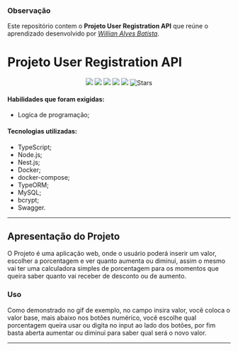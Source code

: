 ### Observação

Este repositório contem o **Projeto User Registration API** que reúne o aprendizado desenvolvido por _[Willian Alves Batista](https://www.linkedin.com/in/willian-alves-batista-60aa6a180/)_.

# Projeto User Registration API


<p align="center">
<a href="https://github.com/osintbrazuca/osint-brazuca-regex/blob/main/LICENSE"><img src="https://img.shields.io/github/license/osintbrazuca/osint-brazuca-regex?color=blue"></a>
<a href="https://github.com/osintbrazuca/osint-brazuca/graphs/contributors"><img src="https://img.shields.io/github/contributors-anon/osintbrazuca/osint-brazuca-regex"></a>
<a href="https://github.com/osintbrazuca/osint-brazuca-regex/issues"><img src="https://img.shields.io/github/issues-raw/osintbrazuca/osint-brazuca-regex"></a>
<a href="https://github.com/osintbrazuca/osint-brazuca-regex/discussions"><img src="https://img.shields.io/github/discussions/osintbrazuca/osint-brazuca-regex"></a>
<a href="https://github.com/osintbrazuca/osint-brazuca-regex/network/members"><img src="https://img.shields.io/github/forks/osintbrazuca/osint-brazuca-regex"></a>
<img src="https://img.shields.io/github/stars/osintbrazuca/osint-brazuca-regex.svg?style=social" title="Stars" /> 
</p>

#### Habilidades que foram exigidas:

  - Logica de programação;

#### Tecnologias utilizadas:

  - TypeScript;
  - Node.js;
  - Nest.js;
  - Docker;
  - docker-compose;
  - TypeORM;
  - MySQL;
  - bcrypt;
  - Swagger.

---

## Apresentação do Projeto

O Projeto é uma aplicação web, onde o usuário poderá inserir um valor, escolher a porcentagem e ver quanto aumenta ou diminui, assim o mesmo vai ter uma calculadora simples de porcentagem para os momentos que queira saber quanto vai receber de desconto ou de aumento.


### Uso

Como demonstrado no gif de exemplo, no campo insira valor, você coloca o valor base, mais abaixo nos botões numérico, você escolhe qual porcentagem queira usar ou digita no input ao lado dos botões, por fim basta aberta aumentar ou diminui para saber qual será o novo valor.
 
---
